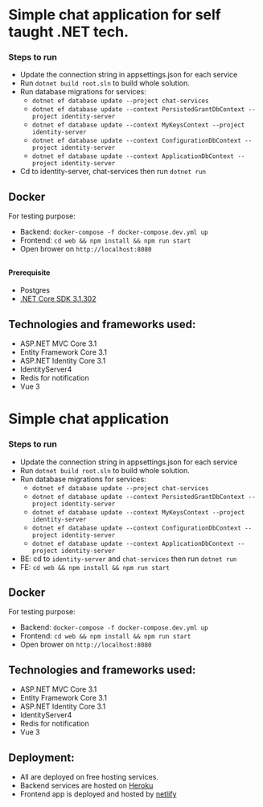 # Simple chat application for self taught .NET tech.

### Steps to run

- Update the connection string in appsettings.json for each service
- Run `dotnet build root.sln` to build whole solution.
- Run database migrations for services:
  - `dotnet ef database update --project chat-services`
  - `dotnet ef database update --context PersistedGrantDbContext --project identity-server`
  - `dotnet ef database update --context MyKeysContext --project identity-server`
  - `dotnet ef database update --context ConfigurationDbContext --project identity-server`
  - `dotnet ef database update --context ApplicationDbContext --project identity-server`
- Cd to identity-server, chat-services then run `dotnet run`

## Docker

For testing purpose:
- Backend: `docker-compose -f docker-compose.dev.yml up`
- Frontend: `cd web && npm install && npm run start`
- Open brower on `http://localhost:8080`
##

#### Prerequisite

- Postgres
- [.NET Core SDK 3.1.302](https://www.microsoft.com/net/download/all)

## Technologies and frameworks used:

- ASP.NET MVC Core 3.1
- Entity Framework Core 3.1
- ASP.NET Identity Core 3.1
- IdentityServer4
- Redis for notification
- Vue 3

# Simple chat application

### Steps to run

- Update the connection string in appsettings.json for each service
- Run `dotnet build root.sln` to build whole solution.
- Run database migrations for services:
  - `dotnet ef database update --project chat-services`
  - `dotnet ef database update --context PersistedGrantDbContext --project identity-server`
  - `dotnet ef database update --context MyKeysContext --project identity-server`
  - `dotnet ef database update --context ConfigurationDbContext --project identity-server`
  - `dotnet ef database update --context ApplicationDbContext --project identity-server`
- BE: cd to `identity-server` and `chat-services` then run `dotnet run`
- FE: `cd web && npm install && npm run start`
## Docker

For testing purpose:
- Backend: `docker-compose -f docker-compose.dev.yml up`
- Frontend: `cd web && npm install && npm run start`
- Open brower on `http://localhost:8080`
##

## Technologies and frameworks used:

- ASP.NET MVC Core 3.1
- Entity Framework Core 3.1
- ASP.NET Identity Core 3.1
- IdentityServer4
- Redis for notification
- Vue 3

## Deployment:
- All are deployed on free hosting services.
- Backend services are hosted on [Heroku](https://dashboard.heroku.com/)
- Frontend app is deployed and hosted by [netlify](https://www.netlify.com/)
